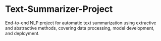 # Text-Summarizer-Project
End-to-end NLP project for automatic text summarization using extractive and abstractive methods, covering data processing, model development, and deployment.
